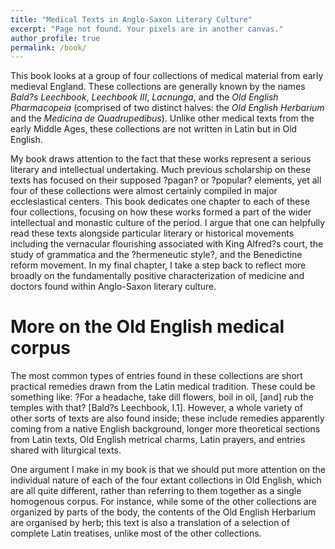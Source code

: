 ```yaml
---
title: "Medical Texts in Anglo-Saxon Literary Culture"
excerpt: "Page not found. Your pixels are in another canvas."
author_profile: true
permalink: /book/
---
```


This book looks at a group of four collections of medical material from early medieval England.  These collections are generally known by the names *Bald?s Leechbook*, *Leechbook III*, *Lacnunga*, and the *Old English Pharmacopeia* (comprised of two distinct halves: the *Old English Herbarium* and the *Medicina de Quadrupedibus*).  Unlike other medical texts from the early Middle Ages, these collections are not written in Latin but in Old English.  My book draws attention to the fact that these works represent a serious literary and intellectual undertaking.  Much previous scholarship on these texts has focused on their supposed ?pagan? or ?popular? elements, yet all four of these collections were almost certainly compiled in major ecclesiastical centers. This book dedicates one chapter to each of these four collections, focusing on how these works formed a part of the wider intellectual and monastic culture of the period.  I argue that one can helpfully read these texts alongside particular literary or historical movements including the vernacular flourishing associated with King Alfred?s court, the study of grammatica and the ?hermeneutic style?, and the Benedictine reform movement.  In my final chapter, I take a step back to reflect more broadly on the fundamentally positive characterization of medicine and doctors found within Anglo-Saxon literary culture.

More on the Old English medical corpus
=====

The most common types of entries found in these collections are short practical remedies drawn from the Latin medical tradition. These could be something like: ?For a headache, take dill flowers, boil in oil, [and] rub the temples with that? [Bald?s Leechbook, I.1]. However, a whole variety of other sorts of texts are also found inside; these include remedies apparently coming from a native English background, longer more theoretical sections from Latin texts, Old English metrical charms, Latin prayers, and entries shared with liturgical texts. One argument I make in my book is that we should put more attention on the individual nature of each of the four extant collections in Old English, which are all quite different, rather than referring to them together as a single homogenous corpus.  For instance, while some of the other collections are organized by parts of the body, the contents of the Old English Herbarium are organised by herb; this text is also a translation of a selection of complete Latin treatises, unlike most of the other collections. 